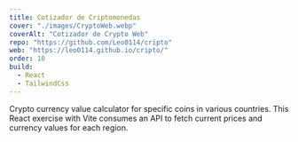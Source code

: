 ```yaml
---
title: Cotizador de Criptomonedas
cover: "./images/CryptoWeb.webp"
coverAlt: "Cotizador de Crypto Web"
repo: "https://github.com/Leo0114/cripto"
web: "https://leo0114.github.io/cripto/"
order: 10
build:
  - React
  - TailwindCss
---
```


Crypto currency value calculator for specific coins in various countries. This React exercise with Vite consumes an API to fetch current prices and currency values for each region.
